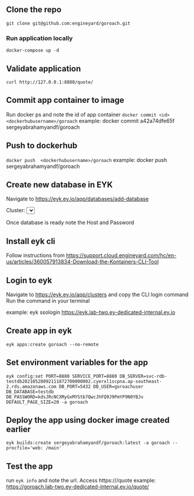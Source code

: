 ## Clone the repo
`git clone git@github.com:engineyard/goroach.git`

### Run application locally
`docker-compose up -d`

## Validate application
`curl http://127.0.0.1:8880/quote/`

## Commit app container to image
Run docker ps and note the id of app container
`docker commit <id> <dockerhubusername>/goroach`
example: docker commit a42a74dfe65f sergeyabrahamyandf/goroach

## Push to dockerhub
`docker push  <dockerhubusername>/goroach`
example: docker push sergeyabrahamyandf/goroach

## Create new database in EYK
Navigate to https://eyk.ey.io/app/databases/add-database

Cluster: <select your cluster>
Database Name: tesdb
Database Username: goroachuser
Engine: postgres
Engine Version: 9.6
Database Storage: 20
Instance Size: Small

Once database is ready note the Host and Password

## Install eyk cli
Follow instructions from https://support.cloud.engineyard.com/hc/en-us/articles/360057913834-Download-the-Kontainers-CLI-Tool

## Login to eyk
Navigate to https://eyk.ey.io/app/clusters and copy the CLI login command
Run the command in your terminal

example: eyk ssologin https://eyk.lab-two.ey-dedicated-internal.ey.io

## Create app in eyk
`eyk apps:create goroach --no-remote`

## Set environment variables for the app
`eyk config:set PORT=8880 SERVICE_PORT=8880 DB_SERVER=svc-rdb-testdb20210528092111872700000002.cyerxl1scpna.ap-southeast-2.rds.amazonaws.com DB_PORT=5432 DB_USER=goroachuser DB_DATABASE=testdb DB_PASSWORD=kdsJRcNCXMyGxMYStb7QwcJhFQ9J9PmYP9N0YBJv DEFAULT_PAGE_SIZE=20 -a goroach`

## Deploy the app using docker image created earlier
`eyk builds:create sergeyabrahamyandf/goroach:latest -a goroach --procfile='web: /main'`

## Test the app
run `eyk info` and note the url. Access https://<url>/quote
example: https://goroach.lab-two.ey-dedicated-internal.ey.io/quote/